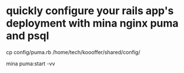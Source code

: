 # quickly configure your rails app's deployment with mina nginx puma and psql



cp config/puma.rb /home/tech/koooffer/shared/config/ 

mina puma:start -vv
